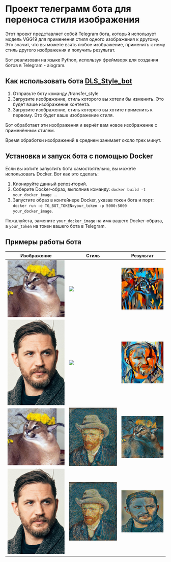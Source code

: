 # Проект телеграмм бота для переноса стиля изображения

Этот проект представляет собой Telegram бота, который использует модель VGG19 для применения стиля
одного изображения к другому. Это значит, что вы можете взять любое изображение, применить к нему стиль другого
изображения и получить результат.

Бот реализован на языке Python, используя фреймворк для создания ботов в Telegram - aiogram.

## Как использовать бота [DLS_Style_bot](https://t.me/DLS_Style_bot)

1. Отправьте боту команду /transfer_style
2. Загрузите изображение, стиль которого вы хотели бы изменить. Это будет ваше изображение контента.
3. Загрузите изображение, стиль которого вы хотите применить к первому. Это будет ваше изображение стиля.

Бот обработает эти изображения и вернёт вам новое изображение с применённым стилем.

Время обработки изображений в среднем занимает около трех минут.

## Установка и запуск бота с помощью Docker

Если вы хотите запустить бота самостоятельно, вы можете использовать Docker. Вот как это сделать:

1. Клонируйте данный репозиторий.
2. Соберите Docker-образ, выполнив команду: `docker build -t your_docker_image .`.
3. Запустите образ в контейнере Docker, указав токен бота и порт: `docker run -e TG_BOT_TOKEN=your_token -p 5000:5000 your_docker_image`.

Пожалуйста, замените `your_docker_image` на имя вашего Docker-образа, а `your_token` на токен вашего бота в Telegram.

## Примеры работы бота

| Изображение | Стиль | Результат |
|-------------|-------|-----------|
| ![](https://github.com/folen102/DLS-Telegram-Bot-Project/blob/main/Примеры/Изображения/Floppa.jpg) | ![](https://github.com/folen102/DLS-Telegram-Bot-Project/blob/main/Примеры/Стили/Стиль_1.jpg) | ![](https://github.com/folen102/DLS-Telegram-Bot-Project/blob/main/Примеры/Результаты/Floppa_style_1.jpg) |
| ![](https://github.com/folen102/DLS-Telegram-Bot-Project/blob/main/Примеры/Изображения/Tom.jpg) | ![](https://github.com/folen102/DLS-Telegram-Bot-Project/blob/main/Примеры/Стили/Стиль_1.jpg) | ![](https://github.com/folen102/DLS-Telegram-Bot-Project/blob/main/Примеры/Результаты/Tom_style_1.jpg) |
| ![](https://github.com/folen102/DLS-Telegram-Bot-Project/blob/main/Примеры/Изображения/Floppa.jpg) | ![](https://github.com/folen102/DLS-Telegram-Bot-Project/blob/main/Примеры/Стили/Стиль_2.jpg) | ![](https://github.com/folen102/DLS-Telegram-Bot-Project/blob/main/Примеры/Результаты/Floppa_style_2.jpg) |
| ![](https://github.com/folen102/DLS-Telegram-Bot-Project/blob/main/Примеры/Изображения/Tom.jpg) | ![](https://github.com/folen102/DLS-Telegram-Bot-Project/blob/main/Примеры/Стили/Стиль_2.jpg) | ![](https://github.com/folen102/DLS-Telegram-Bot-Project/blob/main/Примеры/Результаты/Tom_style_2.jpg) |

